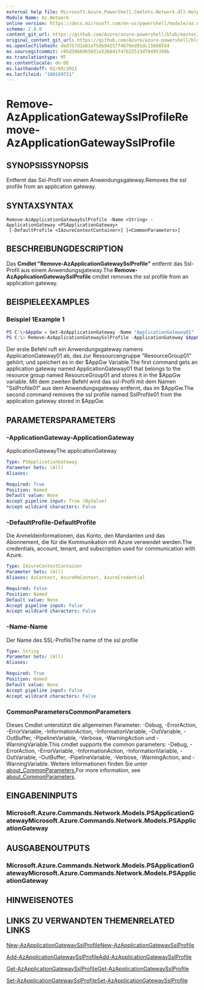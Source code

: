 ```yaml
---
external help file: Microsoft.Azure.PowerShell.Cmdlets.Network.dll-Help.xml
Module Name: Az.Network
online version: https://docs.microsoft.com/en-us/powershell/module/az.network/remove-azapplicationgatewaysslprofile
schema: 2.0.0
content_git_url: https://github.com/Azure/azure-powershell/blob/master/src/Network/Network/help/Remove-AzApplicationGatewaySslProfile.md
original_content_git_url: https://github.com/Azure/azure-powershell/blob/master/src/Network/Network/help/Remove-AzApplicationGatewaySslProfile.md
ms.openlocfilehash: ded757d1e81ef5db94157f4676ed91dc11680fd4
ms.sourcegitcommit: c05d3d669b5631e526841f47b22513d78495350b
ms.translationtype: MT
ms.contentlocale: de-DE
ms.lasthandoff: 02/09/2021
ms.locfileid: "100169721"
---
```

# <span data-ttu-id="38b8e-101">Remove-AzApplicationGatewaySslProfile</span><span class="sxs-lookup"><span data-stu-id="38b8e-101">Remove-AzApplicationGatewaySslProfile</span></span>

## <span data-ttu-id="38b8e-102">SYNOPSIS</span><span class="sxs-lookup"><span data-stu-id="38b8e-102">SYNOPSIS</span></span>
<span data-ttu-id="38b8e-103">Entfernt das Ssl-Profil von einem Anwendungsgateway.</span><span class="sxs-lookup"><span data-stu-id="38b8e-103">Removes the ssl profile from an application gateway.</span></span>

## <span data-ttu-id="38b8e-104">SYNTAX</span><span class="sxs-lookup"><span data-stu-id="38b8e-104">SYNTAX</span></span>

```
Remove-AzApplicationGatewaySslProfile -Name <String> -ApplicationGateway <PSApplicationGateway>
 [-DefaultProfile <IAzureContextContainer>] [<CommonParameters>]
```

## <span data-ttu-id="38b8e-105">BESCHREIBUNG</span><span class="sxs-lookup"><span data-stu-id="38b8e-105">DESCRIPTION</span></span>
<span data-ttu-id="38b8e-106">Das **Cmdlet "Remove-AzApplicationGatewaySslProfile"** entfernt das Ssl-Profil aus einem Anwendungsgateway.</span><span class="sxs-lookup"><span data-stu-id="38b8e-106">The **Remove-AzApplicationGatewaySslProfile** cmdlet removes the ssl profile from an application gateway.</span></span>

## <span data-ttu-id="38b8e-107">BEISPIELE</span><span class="sxs-lookup"><span data-stu-id="38b8e-107">EXAMPLES</span></span>

### <span data-ttu-id="38b8e-108">Beispiel 1</span><span class="sxs-lookup"><span data-stu-id="38b8e-108">Example 1</span></span>
```powershell
PS C:\>$AppGw = Get-AzApplicationGateway -Name "ApplicationGateway01" -ResourceGroupName "ResourceGroup01"
PS C:\> Remove-AzApplicationGatewaySslProfile -ApplicationGateway $AppGw -Name "SslProfile01"
```

<span data-ttu-id="38b8e-109">Der erste Befehl ruft ein Anwendungsgateway namens ApplicationGateway01 ab, das zur Ressourcengruppe "ResourceGroup01" gehört, und speichert es in der $AppGw Variable.</span><span class="sxs-lookup"><span data-stu-id="38b8e-109">The first command gets an application gateway named ApplicationGateway01 that belongs to the resource group named ResourceGroup01 and stores it in the $AppGw variable.</span></span> <span data-ttu-id="38b8e-110">Mit dem zweiten Befehl wird das ssl-Profil mit dem Namen "SslProfile01" aus dem Anwendungsgateway entfernt, das im $AppGw.</span><span class="sxs-lookup"><span data-stu-id="38b8e-110">The second command removes the ssl profile named SslProfile01 from the application gateway stored in $AppGw.</span></span>

## <span data-ttu-id="38b8e-111">PARAMETERS</span><span class="sxs-lookup"><span data-stu-id="38b8e-111">PARAMETERS</span></span>

### <span data-ttu-id="38b8e-112">-ApplicationGateway</span><span class="sxs-lookup"><span data-stu-id="38b8e-112">-ApplicationGateway</span></span>
<span data-ttu-id="38b8e-113">ApplicationGateway</span><span class="sxs-lookup"><span data-stu-id="38b8e-113">The applicationGateway</span></span>

```yaml
Type: PSApplicationGateway
Parameter Sets: (All)
Aliases:

Required: True
Position: Named
Default value: None
Accept pipeline input: True (ByValue)
Accept wildcard characters: False
```

### <span data-ttu-id="38b8e-114">-DefaultProfile</span><span class="sxs-lookup"><span data-stu-id="38b8e-114">-DefaultProfile</span></span>
<span data-ttu-id="38b8e-115">Die Anmeldeinformationen, das Konto, den Mandanten und das Abonnement, die für die Kommunikation mit Azure verwendet werden.</span><span class="sxs-lookup"><span data-stu-id="38b8e-115">The credentials, account, tenant, and subscription used for communication with Azure.</span></span>

```yaml
Type: IAzureContextContainer
Parameter Sets: (All)
Aliases: AzContext, AzureRmContext, AzureCredential

Required: False
Position: Named
Default value: None
Accept pipeline input: False
Accept wildcard characters: False
```

### <span data-ttu-id="38b8e-116">-Name</span><span class="sxs-lookup"><span data-stu-id="38b8e-116">-Name</span></span>
<span data-ttu-id="38b8e-117">Der Name des SSL-Profils</span><span class="sxs-lookup"><span data-stu-id="38b8e-117">The name of the ssl profile</span></span>

```yaml
Type: String
Parameter Sets: (All)
Aliases:

Required: True
Position: Named
Default value: None
Accept pipeline input: False
Accept wildcard characters: False
```

### <span data-ttu-id="38b8e-118">CommonParameters</span><span class="sxs-lookup"><span data-stu-id="38b8e-118">CommonParameters</span></span>
<span data-ttu-id="38b8e-119">Dieses Cmdlet unterstützt die allgemeinen Parameter: -Debug, -ErrorAction, -ErrorVariable, -InformationAction, -InformationVariable, -OutVariable, -OutBuffer, -PipelineVariable, -Verbose, -WarningAction und -WarningVariable.</span><span class="sxs-lookup"><span data-stu-id="38b8e-119">This cmdlet supports the common parameters: -Debug, -ErrorAction, -ErrorVariable, -InformationAction, -InformationVariable, -OutVariable, -OutBuffer, -PipelineVariable, -Verbose, -WarningAction, and -WarningVariable.</span></span> <span data-ttu-id="38b8e-120">Weitere Informationen finden Sie unter [about_CommonParameters.](http://go.microsoft.com/fwlink/?LinkID=113216)</span><span class="sxs-lookup"><span data-stu-id="38b8e-120">For more information, see [about_CommonParameters](http://go.microsoft.com/fwlink/?LinkID=113216).</span></span>

## <span data-ttu-id="38b8e-121">EINGABEN</span><span class="sxs-lookup"><span data-stu-id="38b8e-121">INPUTS</span></span>

### <span data-ttu-id="38b8e-122">Microsoft.Azure.Commands.Network.Models.PSApplicationGateway</span><span class="sxs-lookup"><span data-stu-id="38b8e-122">Microsoft.Azure.Commands.Network.Models.PSApplicationGateway</span></span>

## <span data-ttu-id="38b8e-123">AUSGABEN</span><span class="sxs-lookup"><span data-stu-id="38b8e-123">OUTPUTS</span></span>

### <span data-ttu-id="38b8e-124">Microsoft.Azure.Commands.Network.Models.PSApplicationGateway</span><span class="sxs-lookup"><span data-stu-id="38b8e-124">Microsoft.Azure.Commands.Network.Models.PSApplicationGateway</span></span>

## <span data-ttu-id="38b8e-125">HINWEISE</span><span class="sxs-lookup"><span data-stu-id="38b8e-125">NOTES</span></span>

## <span data-ttu-id="38b8e-126">LINKS ZU VERWANDTEN THEMEN</span><span class="sxs-lookup"><span data-stu-id="38b8e-126">RELATED LINKS</span></span>

[<span data-ttu-id="38b8e-127">New-AzApplicationGatewaySslProfile</span><span class="sxs-lookup"><span data-stu-id="38b8e-127">New-AzApplicationGatewaySslProfile</span></span>](./New-AzApplicationGatewaySslProfile.md)

[<span data-ttu-id="38b8e-128">Add-AzApplicationGatewaySslProfile</span><span class="sxs-lookup"><span data-stu-id="38b8e-128">Add-AzApplicationGatewaySslProfile</span></span>](./Add-AzApplicationGatewaySslProfile.md)

[<span data-ttu-id="38b8e-129">Get-AzApplicationGatewaySslProfile</span><span class="sxs-lookup"><span data-stu-id="38b8e-129">Get-AzApplicationGatewaySslProfile</span></span>](./Get-AzApplicationGatewaySslProfile.md)

[<span data-ttu-id="38b8e-130">Set-AzApplicationGatewaySslProfile</span><span class="sxs-lookup"><span data-stu-id="38b8e-130">Set-AzApplicationGatewaySslProfile</span></span>](./Set-AzApplicationGatewaySslProfile.md)